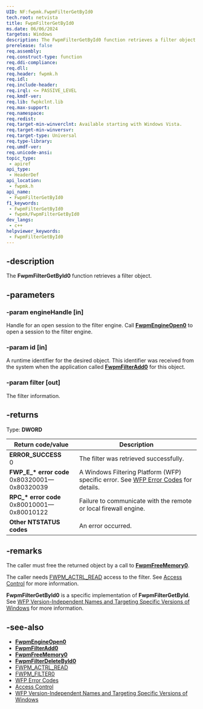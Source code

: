 ```yaml
---
UID: NF:fwpmk.FwpmFilterGetById0
tech.root: netvista
title: FwpmFilterGetById0
ms.date: 06/06/2024
targetos: Windows
description: The FwpmFilterGetById0 function retrieves a filter object.
prerelease: false
req.assembly: 
req.construct-type: function
req.ddi-compliance: 
req.dll: 
req.header: fwpmk.h
req.idl: 
req.include-header: 
req.irql: <= PASSIVE_LEVEL
req.kmdf-ver: 
req.lib: fwpkclnt.lib
req.max-support: 
req.namespace: 
req.redist: 
req.target-min-winverclnt: Available starting with Windows Vista.
req.target-min-winversvr: 
req.target-type: Universal
req.type-library: 
req.umdf-ver: 
req.unicode-ansi: 
topic_type:
 - apiref
api_type:
 - HeaderDef
api_location:
 - fwpmk.h
api_name:
 - FwpmFilterGetById0
f1_keywords:
 - FwpmFilterGetById0
 - fwpmk/FwpmFilterGetById0
dev_langs:
 - c++
helpviewer_keywords:
 - FwpmFilterGetById0
---
```


## -description

The **FwpmFilterGetById0** function retrieves a filter object.

## -parameters

### -param engineHandle [in]

Handle for an open session to the filter engine. Call **[FwpmEngineOpen0](nf-fwpmk-fwpmengineopen0.md)** to open a session to the filter engine.

### -param id [in]

A runtime identifier for the desired object. This identifier was received from the system when the application called **[FwpmFilterAdd0](nf-fwpmk-fwpmfilteradd0.md)** for this object.

### -param filter [out]

The filter information.

## -returns

Type: **DWORD**

| Return code/value | Description |
|---|---|
| **ERROR_SUCCESS**<br>0 | The filter was retrieved successfully. |
| **FWP_E_\* error code**<br>0x80320001—0x80320039 | A Windows Filtering Platform (WFP) specific error. See [WFP Error Codes](/windows/win32/fwp/wfp-error-codes) for details. |
| **RPC_\* error code**<br>0x80010001—0x80010122 | Failure to communicate with the remote or local firewall engine. |
| **Other NTSTATUS codes** | An error occurred. |

## -remarks

The caller must free the returned object by a call to **[FwpmFreeMemory0](nf-fwpmk-fwpmfreememory0.md)**.

The caller needs [FWPM_ACTRL_READ](/windows/desktop/FWP/access-right-identifiers) access to the filter. See [Access Control](/windows/desktop/FWP/access-control) for more information.

**FwpmFilterGetById0** is a specific implementation of **FwpmFilterGetById**. See [WFP Version-Independent Names and Targeting Specific Versions of Windows](/windows/desktop/FWP/wfp-version-independent-names-and-targeting-specific-versions-of-windows) for more information.

## -see-also

- **[FwpmEngineOpen0](nf-fwpmk-fwpmengineopen0.md)**
- **[FwpmFilterAdd0](nf-fwpmk-fwpmfilteradd0.md)**
- **[FwpmFreeMemory0](nf-fwpmk-fwpmfreememory0.md)**
- **[FwpmFilterDeleteById0](nf-fwpmk-fwpmfilterdeletebyid0.md)**
- [FWPM_ACTRL_READ](/windows/desktop/FWP/access-right-identifiers)
- [FWPM_FILTER0](/windows/desktop/api/fwpmtypes/ns-fwpmtypes-fwpm_filter0)
- [WFP Error Codes](/windows/win32/fwp/wfp-error-codes)
- [Access Control](/windows/desktop/FWP/access-control)
- [WFP Version-Independent Names and Targeting Specific Versions of Windows](/windows/desktop/FWP/wfp-version-independent-names-and-targeting-specific-versions-of-windows)
